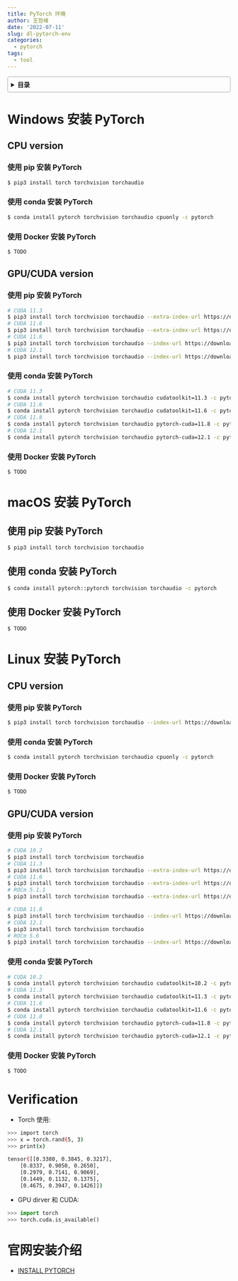 ```yaml
---
title: PyTorch 环境
author: 王哲峰
date: '2022-07-11'
slug: dl-pytorch-env
categories:
  - pytorch
tags:
  - tool
---
```


<style>
details {
    border: 1px solid #aaa;
    border-radius: 4px;
    padding: .5em .5em 0;
}
summary {
    font-weight: bold;
    margin: -.5em -.5em 0;
    padding: .5em;
}
details[open] {
    padding: .5em;
}
details[open] summary {
    border-bottom: 1px solid #aaa;
    margin-bottom: .5em;
}
img {
    pointer-events: none;
}
</style>

<details><summary>目录</summary><p>

- [Windows 安装 PyTorch](#windows-安装-pytorch)
    - [CPU version](#cpu-version)
        - [使用 pip 安装 PyTorch](#使用-pip-安装-pytorch)
        - [使用 conda 安装 PyTorch](#使用-conda-安装-pytorch)
        - [使用 Docker 安装 PyTorch](#使用-docker-安装-pytorch)
    - [GPU/CUDA version](#gpucuda-version)
        - [使用 pip 安装 PyTorch](#使用-pip-安装-pytorch-1)
        - [使用 conda 安装 PyTorch](#使用-conda-安装-pytorch-1)
        - [使用 Docker 安装 PyTorch](#使用-docker-安装-pytorch-1)
- [macOS 安装 PyTorch](#macos-安装-pytorch)
    - [使用 pip 安装 PyTorch](#使用-pip-安装-pytorch-2)
    - [使用 conda 安装 PyTorch](#使用-conda-安装-pytorch-2)
    - [使用 Docker 安装 PyTorch](#使用-docker-安装-pytorch-2)
- [Linux 安装 PyTorch](#linux-安装-pytorch)
    - [CPU version](#cpu-version-1)
        - [使用 pip 安装 PyTorch](#使用-pip-安装-pytorch-3)
        - [使用 conda 安装 PyTorch](#使用-conda-安装-pytorch-3)
        - [使用 Docker 安装 PyTorch](#使用-docker-安装-pytorch-3)
    - [GPU/CUDA version](#gpucuda-version-1)
        - [使用 pip 安装 PyTorch](#使用-pip-安装-pytorch-4)
        - [使用 conda 安装 PyTorch](#使用-conda-安装-pytorch-4)
        - [使用 Docker 安装 PyTorch](#使用-docker-安装-pytorch-4)
- [Verification](#verification)
- [官网安装介绍](#官网安装介绍)
</p></details><p></p>


# Windows 安装 PyTorch

## CPU version

### 使用 pip 安装 PyTorch

```bash
$ pip3 install torch torchvision torchaudio
```

### 使用 conda 安装 PyTorch

```bash
$ conda install pytorch torchvision torchaudio cpuonly -c pytorch
```

### 使用 Docker 安装 PyTorch

```bash
$ TODO
```

## GPU/CUDA version

### 使用 pip 安装 PyTorch

```bash
# CUDA 11.3
$ pip3 install torch torchvision torchaudio --extra-index-url https://download.pytorch.org/whl/cu113
# CUDA 11.6
$ pip3 install torch torchvision torchaudio --extra-index-url https://download.pytorch.org/whl/cu116
# CUDA 11.8
$ pip3 install torch torchvision torchaudio --index-url https://download.pytorch.org/whl/cu118
# CUDA 12.1
$ pip3 install torch torchvision torchaudio --index-url https://download.pytorch.org/whl/cu121
```

### 使用 conda 安装 PyTorch

```bash
# CUDA 11.3
$ conda install pytorch torchvision torchaudio cudatoolkit=11.3 -c pytorch
# CUDA 11.6
$ conda install pytorch torchvision torchaudio cudatoolkit=11.6 -c pytorch -c conda-forge
# CUDA 11.8
$ conda install pytorch torchvision torchaudio pytorch-cuda=11.8 -c pytorch -c nvidia
# CUDA 12.1
$ conda install pytorch torchvision torchaudio pytorch-cuda=12.1 -c pytorch -c nvidia
```

### 使用 Docker 安装 PyTorch

```bash
$ TODO
```

# macOS 安装 PyTorch

## 使用 pip 安装 PyTorch

```bash
$ pip3 install torch torchvision torchaudio
```

## 使用 conda 安装 PyTorch

```bash
$ conda install pytorch::pytorch torchvision torchaudio -c pytorch
```

## 使用 Docker 安装 PyTorch

```bash
$ TODO
```

# Linux 安装 PyTorch

## CPU version

### 使用 pip 安装 PyTorch

```bash
$ pip3 install torch torchvision torchaudio --index-url https://download.pytorch.org/whl/cpu
```

### 使用 conda 安装 PyTorch

```bash
$ conda install pytorch torchvision torchaudio cpuonly -c pytorch
```

### 使用 Docker 安装 PyTorch

```bash
$ TODO
```

## GPU/CUDA version

### 使用 pip 安装 PyTorch

```bash
# CUDA 10.2
$ pip3 install torch torchvision torchaudio
# CUDA 11.3
$ pip3 install torch torchvision torchaudio --extra-index-url https://download.pytorch.org/whl/cu113
# CUDA 11.6
$ pip3 install torch torchvision torchaudio --extra-index-url https://download.pytorch.org/whl/cu116
# ROCm 5.1.1
$ pip3 install torch torchvision torchaudio --extra-index-url https://download.pytorch.org/whl/rocm5.1.1

# CUDA 11.8
$ pip3 install torch torchvision torchaudio --index-url https://download.pytorch.org/whl/cu118
# CUDA 12.1
$ pip3 install torch torchvision torchaudio
# ROCm 5.6
$ pip3 install torch torchvision torchaudio --index-url https://download.pytorch.org/whl/rocm5.6
```

### 使用 conda 安装 PyTorch

```bash
# CUDA 10.2
$ conda install pytorch torchvision torchaudio cudatoolkit=10.2 -c pytorch
# CUDA 11.3
$ conda install pytorch torchvision torchaudio cudatoolkit=11.3 -c pytorch
# CUDA 11.6
$ conda install pytorch torchvision torchaudio cudatoolkit=11.6 -c pytorch -c conda-forge
# CUDA 11.8
$ conda install pytorch torchvision torchaudio pytorch-cuda=11.8 -c pytorch -c nvidia
# CUDA 12.1
$ conda install pytorch torchvision torchaudio pytorch-cuda=12.1 -c pytorch -c nvidia
```

### 使用 Docker 安装 PyTorch

```bash
$ TODO
```

# Verification

* Torch 使用:

```bash
>>> import torch
>>> x = torch.rand(5, 3)
>>> print(x)

tensor([[0.3380, 0.3845, 0.3217],
	[0.8337, 0.9050, 0.2650],
	[0.2979, 0.7141, 0.9069],
	[0.1449, 0.1132, 0.1375],
	[0.4675, 0.3947, 0.1426]])
```

* GPU dirver 和 CUDA:

```python
>>> import torch
>>> torch.cuda.is_available()
```

# 官网安装介绍

* [INSTALL PYTORCH](https://pytorch.org/get-started/locally/)
